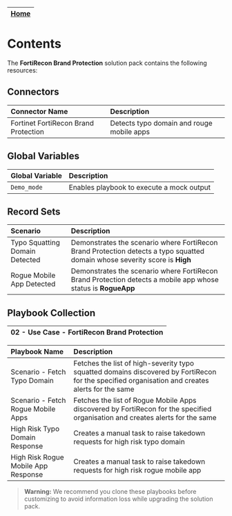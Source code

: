 | [Home](../README.md) |
|----------------------|
# Contents

The **FortiRecon Brand Protection** solution pack contains the following resources:

## Connectors

| Connector Name | Description |
| :-             | :-          |
| Fortinet FortiRecon Brand Protection | Detects typo domain and rouge mobile apps |

## Global Variables

| Global Variable | Description                               |
|:----------------|:------------------------------------------|
| `Demo_mode`     | Enables playbook to execute a mock output |

## Record Sets
| Scenario          | Description |
| :-                | :-          |
|Typo Squatting Domain Detected | Demonstrates the scenario where FortiRecon Brand Protection detects a typo squatted domain whose severity score is **High**|
|Rogue Mobile App Detected | Demonstrates the scenario where FortiRecon Brand Protection detects a mobile app whose status is **RogueApp** |

## Playbook Collection

| 02 - Use Case - FortiRecon Brand Protection                                 |
|:-------------------------------------------------------------------------|


| Playbook Name                                                          | Description                                                                       |
|:-----------------------------------------------------------------------|:----------------------------------------------------------------------------------|
| Scenario - Fetch Typo Domain                                          | Fetches the list of high-severity typo squatted domains discovered by FortiRecon for the specified organisation and creates alerts for the same |
| Scenario - Fetch Rogue Mobile Apps                                    | Fetches the list of Rogue Mobile Apps discovered by FortiRecon for the specified organisation and creates alerts for the same |
| High Risk Typo Domain Response                                   | Creates a manual task to raise takedown requests for high risk typo domain |
| High Risk Rogue Mobile App Response               | Creates a manual task to raise takedown requests for high risk rogue mobile app |


>**Warning:** We recommend you clone these playbooks before customizing to avoid information loss while upgrading the solution pack.
